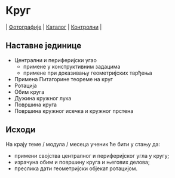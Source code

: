 # Круг

| [Фотографије][1]
| [Каталог][2]
| [Контролни][3]
|

## Наставне јединице

- Централни и периферијски угао
	- примене у конструктивним задацима 
	- примене при доказивању геометријских тврђења
- Примена Питагорине теореме на круг
- Ротација
- Обим круга
- Дужина кружног лука 
- Површина круга
- Површина кружног исечка и кружног прстена

## Исходи

На крају теме / модула / месеца
ученик ће бити у стању да:
- примени својства централног и периферијског угла у кругу;
- израчуна обим и површину круга и његових делова;
- преслика дати геометријски објекат ротацијом.

[1]: https://photos.app.goo.gl/gZjrAxM27yvUhKhv7 "Фотографије табле"
[2]: https://ndjapic.github.io/zayopa/m7/07-krug/ "Каталог линкова"
[3]: https://drive.google.com/drive/folders/0B-Ml4P4pFIzwcjlmX2F3RG13aDQ?resourcekey=0-3Gyp3pbFSusA1B_RrIOBuA&usp=drive_link "Претходни контролни задаци"
